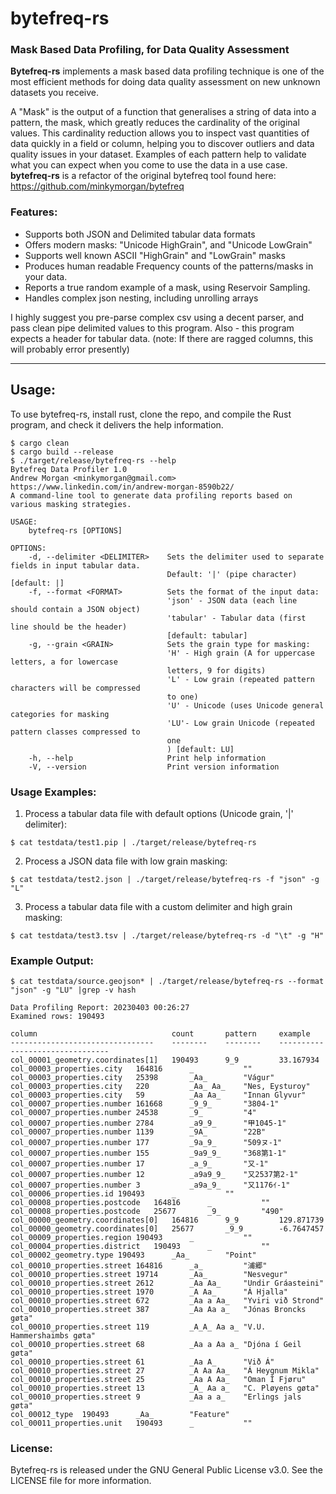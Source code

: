 # bytefreq-rs 
### Mask Based Data Profiling, for Data Quality Assessment
**Bytefreq-rs** implements a mask based data profiling technique is one of the most efficient methods for doing data quality assessment on new unknown datasets you receive.

A "Mask" is the output of a function that generalises a string of data into a pattern, the mask, which greatly reduces the cardinality of the original values. This cardinality reduction allows you to inspect vast quantities of data quickly in a field or column, helping you to discover outliers and data quality issues in your dataset. Examples of each pattern help to validate what you can expect when you come to use the data in a use case. **bytefreq-rs** is a refactor of the original bytefreq tool found here: https://github.com/minkymorgan/bytefreq
### Features:
- Supports both JSON and Delimited tabular data formats 
- Offers modern masks: "Unicode HighGrain", and "Unicode LowGrain"
- Supports well known ASCII "HighGrain" and "LowGrain" masks 
- Produces human readable Frequency counts of the patterns/masks in your data.
- Reports a true random example of a mask, using Reservoir Sampling. 
- Handles complex json nesting, including unrolling arrays

I highly suggest you pre-parse complex csv using a decent parser, and pass clean pipe delimited values to this program. Also - this program expects a header for tabular data. (note: If there are ragged columns, this will probably error presently)

------
## Usage:


To use bytefreq-rs, install rust, clone the repo, and compile the Rust program, and check it delivers the help information.

```
$ cargo clean
$ cargo build --release
$ ./target/release/bytefreq-rs --help
Bytefreq Data Profiler 1.0
Andrew Morgan <minkymorgan@gmail.com>
https://www.linkedin.com/in/andrew-morgan-8590b22/
A command-line tool to generate data profiling reports based on various masking strategies.

USAGE:
    bytefreq-rs [OPTIONS]

OPTIONS:
    -d, --delimiter <DELIMITER>    Sets the delimiter used to separate fields in input tabular data.
                                   Default: '|' (pipe character) [default: |]
    -f, --format <FORMAT>          Sets the format of the input data:
                                   'json' - JSON data (each line should contain a JSON object)
                                   'tabular' - Tabular data (first line should be the header)
                                   [default: tabular]
    -g, --grain <GRAIN>            Sets the grain type for masking:
                                   'H' - High grain (A for uppercase letters, a for lowercase
                                   letters, 9 for digits)
                                   'L' - Low grain (repeated pattern characters will be compressed
                                   to one)
                                   'U' - Unicode (uses Unicode general categories for masking
                                   'LU'- Low grain Unicode (repeated pattern classes compressed to
                                   one
                                   ) [default: LU]
    -h, --help                     Print help information
    -V, --version                  Print version information
```
### Usage Examples:

1. Process a tabular data file with default options (Unicode grain, '|' delimiter):
```
$ cat testdata/test1.pip | ./target/release/bytefreq-rs
```
2. Process a JSON data file with low grain masking:
```
$ cat testdata/test2.json | ./target/release/bytefreq-rs -f "json" -g "L"
```
3. Process a tabular data file with a custom delimiter and high grain masking:
```
$ cat testdata/test3.tsv | ./target/release/bytefreq-rs -d "\t" -g "H"
```
### Example Output:

```
$ cat testdata/source.geojson* | ./target/release/bytefreq-rs --format "json" -g "LU" |grep -v hash

Data Profiling Report: 20230403 00:26:27
Examined rows: 190493

column                          	count   	pattern 	example                         
--------------------------------	--------	--------	--------------------------------
col_00001_geometry.coordinates[1]	190493  	9_9     	33.167934                       
col_00003_properties.city	164816  	_       	""                              
col_00003_properties.city	25398   	_Aa_    	"Vágur"                         
col_00003_properties.city	220     	_Aa_ Aa_	"Nes, Eysturoy"                 
col_00003_properties.city	59      	_Aa Aa_ 	"Innan Glyvur"                  
col_00007_properties.number	161668  	_9_9_   	"3804-1"                        
col_00007_properties.number	24538   	_9_     	"4"                             
col_00007_properties.number	2784    	_a9_9_  	"甲1045-1"                       
col_00007_properties.number	1139    	_9A_    	"22B"                           
col_00007_properties.number	177     	_9a_9_  	"509ヌ-1"                        
col_00007_properties.number	155     	_9a9_9_ 	"368第1-1"                       
col_00007_properties.number	17      	_a_9_   	"又-1"                           
col_00007_properties.number	12      	_a9a9_9_	"又2537第2-1"                     
col_00007_properties.number	3       	_a9a_9_ 	"又1176ｲ-1"                      
col_00006_properties.id	190493  	_       	""                              
col_00008_properties.postcode	164816  	_       	""                              
col_00008_properties.postcode	25677   	_9_     	"490"                           
col_00000_geometry.coordinates[0]	164816  	9_9     	129.871739                      
col_00000_geometry.coordinates[0]	25677   	_9_9    	-6.7647457                      
col_00009_properties.region	190493  	_       	""                              
col_00004_properties.district	190493  	_       	""                              
col_00002_geometry.type	190493  	_Aa_    	"Point"                         
col_00010_properties.street	164816  	_a_     	"浦郷"                            
col_00010_properties.street	19714   	_Aa_    	"Nesvegur"                      
col_00010_properties.street	2612    	_Aa Aa_ 	"Undir Gráasteini"              
col_00010_properties.street	1970    	_A Aa_  	"Á Hjalla"                      
col_00010_properties.street	672     	_Aa a Aa_	"Yviri við Strond"              
col_00010_properties.street	387     	_Aa Aa a_	"Jónas Broncks gøta"            
col_00010_properties.street	119     	_A_A_ Aa a_	"V.U. Hammershaimbs gøta"       
col_00010_properties.street	68      	_Aa a Aa a_	"Djóna í Geil gøta"             
col_00010_properties.street	61      	_Aa A_  	"Við Á"                         
col_00010_properties.street	27      	_A Aa Aa_	"Á Heygnum Mikla"               
col_00010_properties.street	25      	_Aa A Aa_	"Oman Í Fjøru"                  
col_00010_properties.street	13      	_A_ Aa a_	"C. Pløyens gøta"               
col_00010_properties.street	9       	_Aa a a_	"Erlings jals gøta"             
col_00012_type	190493  	_Aa_    	"Feature"                       
col_00011_properties.unit	190493  	_       	""            
```


### License:

Bytefreq-rs is released under the GNU General Public License v3.0. 
See the LICENSE file for more information.

